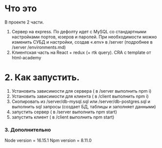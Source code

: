 # Что это
В проекте 2 части.
 1. Сервер на express. По дефолту идет с MySQL со стандартными настройками портов, юзеров и паролей. При необходимости можно изменить СУБД и настройки, создав «.env» в /server   (подробнее в /server /environments.md)
 2. Клиентская часть на React + redux (+ rtk query). CRA с template от html-academy

# 2. Как запустить.
 1. Установить зависимости для сервера ( в /server  выполнить  npm i)
 2. Установить зависимости для клиента ( в /client  выполнить  npm i)
 3. Скопировать из /server/db-mysql.sql или /server/db-postgres.sql и выполнить sql запросы (создает БД, таблицы и заполняет данными)
 4. запустить сервер ( в /server  выполнить  npm start)
 5. запустить клиент ( в /client  выполнить  npm start)

### 3.	Дополнительно
Node version = 16.15.1
Npm version = 8.11.0
